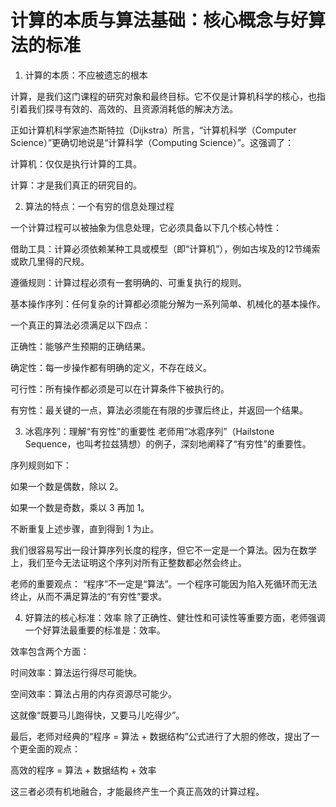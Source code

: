 # 计算的本质与算法基础：核心概念与好算法的标准

1. 计算的本质：不应被遗忘的根本

计算，是我们这门课程的研究对象和最终目标。它不仅是计算机科学的核心，也指引着我们探寻有效的、高效的、且资源消耗低的解决方法。

正如计算机科学家迪杰斯特拉（Dijkstra）所言，“计算机科学（Computer Science）”更确切地说是“计算科学（Computing Science）”。这强调了：

计算机：仅仅是执行计算的工具。

计算：才是我们真正的研究目的。

2. 算法的特点：一个有穷的信息处理过程

一个计算过程可以被抽象为信息处理，它必须具备以下几个核心特性：

借助工具：计算必须依赖某种工具或模型（即“计算机”），例如古埃及的12节绳索或欧几里得的尺规。

遵循规则：计算过程必须有一套明确的、可重复执行的规则。

基本操作序列：任何复杂的计算都必须能分解为一系列简单、机械化的基本操作。

一个真正的算法必须满足以下四点：

正确性：能够产生预期的正确结果。

确定性：每一步操作都有明确的定义，不存在歧义。

可行性：所有操作都必须是可以在计算条件下被执行的。

有穷性：最关键的一点，算法必须能在有限的步骤后终止，并返回一个结果。

3. 冰雹序列：理解“有穷性”的重要性
老师用“冰雹序列”（Hailstone Sequence，也叫考拉兹猜想）的例子，深刻地阐释了“有穷性”的重要性。

序列规则如下：

如果一个数是偶数，除以 2。

如果一个数是奇数，乘以 3 再加 1。

不断重复上述步骤，直到得到 1 为止。

我们很容易写出一段计算序列长度的程序，但它不一定是一个算法。因为在数学上，我们至今无法证明这个序列对所有正整数都必然会终止。

老师的重要观点： “程序”不一定是“算法”。一个程序可能因为陷入死循环而无法终止，从而不满足算法的“有穷性”要求。

4. 好算法的核心标准：效率
除了正确性、健壮性和可读性等重要方面，老师强调一个好算法最重要的标准是：效率。

效率包含两个方面：

时间效率：算法运行得尽可能快。

空间效率：算法占用的内存资源尽可能少。

这就像“既要马儿跑得快，又要马儿吃得少”。

最后，老师对经典的“程序 = 算法 + 数据结构”公式进行了大胆的修改，提出了一个更全面的观点：

高效的程序 = 算法 + 数据结构 + 效率

这三者必须有机地融合，才能最终产生一个真正高效的计算过程。